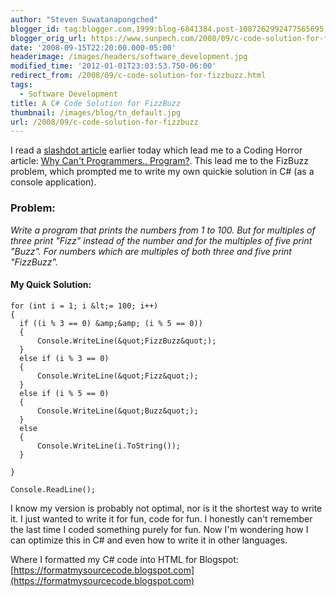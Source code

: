 ```yaml
---
author: "Steven Suwatanapongched"
blogger_id: tag:blogger.com,1999:blog-6841384.post-1087262992477565695
blogger_orig_url: https://www.sunpech.com/2008/09/c-code-solution-for-fizzbuzz.html
date: '2008-09-15T22:20:00.000-05:00'
headerimage: /images/headers/software_development.jpg
modified_time: '2012-01-01T23:03:53.750-06:00'
redirect_from: /2008/09/c-code-solution-for-fizzbuzz.html
tags:
  - Software Development
title: A C# Code Solution for FizzBuzz
thumbnail: /images/blog/tn_default.jpg
url: /2008/09/c-code-solution-for-fizzbuzz
---
```



I read a [slashdot article](https://it.slashdot.org/article.pl?sid=08/09/15/0210235) earlier today which lead me to a Coding Horror article: [Why Can't Programmers.. Program?](https://www.codinghorror.com/blog/archives/000781.html).  This lead me to the FizBuzz problem, which prompted me to write my own quickie solution in C# (as a console application).

### Problem:

*Write a program that prints the numbers from 1 to 100. But for multiples of three print "Fizz" instead of the number and for the multiples of five print "Buzz". For numbers which are multiples of both three and five print "FizzBuzz".*

#### My Quick Solution:

```
for (int i = 1; i &lt;= 100; i++)
{
  if ((i % 3 == 0) &amp;&amp; (i % 5 == 0))
  {
      Console.WriteLine(&quot;FizzBuzz&quot;);
  }
  else if (i % 3 == 0)
  {
      Console.WriteLine(&quot;Fizz&quot;);
  }
  else if (i % 5 == 0)
  {
      Console.WriteLine(&quot;Buzz&quot;);
  }
  else
  {
      Console.WriteLine(i.ToString());
  }

}

Console.ReadLine();
```

I know my version is probably not optimal, nor is it the shortest way to write it.  I just wanted to write it for fun, code for fun.  I honestly can't remember the last time I coded something purely for fun.  Now I'm wondering how I can optimize this in C# and even how to write it in other languages.

Where I formatted my C# code into HTML for Blogspot: [https://formatmysourcecode.blogspot.com](https://formatmysourcecode.blogspot.com)